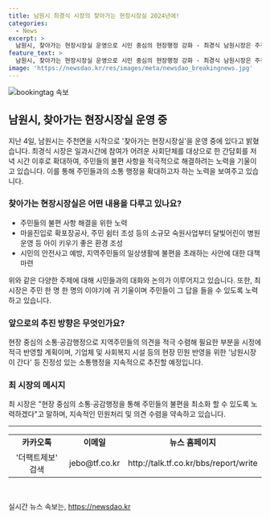 ```yaml
---
title: 남원시 최경식 시장의 찾아가는 현장시장실 2024년에!
categories:
  - News
excerpt: >
  남원시, 찾아가는 현장시장실 운영으로 시민 중심의 현장행정 강화 - 최경식 남원시장은 주천면에서 찾아가는 현장시장실을 시작으로 주민들과의 소통 강화를 모색하고 있다. 시장은 일과시간에 참여가 어려운 사회단체를 위해 저녁 시간 간담회를 진행하며, 주민들의 의견을 귀 기울여 불편 해결에 노력하고 있다. 또한, 주민의 안전과 편의를 위해 추경예산에 반영하고 중장기적인 계획을 강조하며 현장 중심의 소통·공감행정을 약속하고 있다. 민원 반영 및 소통행정을 통해 지역주민의 의견을 수렴하며 시정에 반영할 계획이다.
feature_text: >
  남원시, 찾아가는 현장시장실 운영으로 시민 중심의 현장행정 강화 - 최경식 남원시장은 주천면에서 찾아가는 현장시장실을 시작으로 주민들과의 소통 강화를 모색하고 있다. 시장은 일과시간에 참여가 어려운 사회단체를 위해 저녁 시간 간담회를 진행하며, 주민들의 의견을 귀 기울여 불편 해결에 노력하고 있다. 또한, 주민의 안전과 편의를 위해 추경예산에 반영하고 중장기적인 계획을 강조하며 현장 중심의 소통·공감행정을 약속하고 있다. 민원 반영 및 소통행정을 통해 지역주민의 의견을 수렴하며 시정에 반영할 계획이다.
image: 'https://newsdao.kr/res/images/meta/newsdao_breakingnews.jpg'
---
```


<p><img src="https://newsdao.kr/res/images/meta/newsdao_breakingnews.jpg" alt="bookingtag 속보" /></p>

<h2 data-ke-size="size26">남원시, 찾아가는 현장시장실 운영 중</h2>

<p data-ke-size="size16">지난 4일, 남원시는 주천면을 시작으로 '찾아가는 현장시장실'을 운영 중에 있다고 밝혔습니다. 최경식 시장은 일과시간에 참여가 어려운 사회단체를 대상으로 한 간담회를 저녁 시간 이후로 확대하여, 주민들의 불편 사항을 적극적으로 해결하려는 노력을 기울이고 있습니다. 이를 통해 주민들과의 소통 행정을 확대하고자 하는 노력을 보여주고 있습니다.</p>

<h3 data-ke-size="size24">찾아가는 현장시장실은 어떤 내용을 다루고 있나요?</h3>

<ul>
  <li>주민들의 불편 사항 해결을 위한 노력</li>
  <li>마을진입로 확포장공사, 주민 쉼터 조성 등의 소규모 숙원사업부터 달빛어린이 병원 운영 등 아이 키우기 좋은 환경 조성</li>
  <li>시민의 안전사고 예방, 지역주민들의 일상생활에 불편을 초래하는 사안에 대한 대책 마련</li>
</ul>

<p data-ke-size="size16">위와 같은 다양한 주제에 대해 시민들과의 대화와 논의가 이루어지고 있습니다. 또한, 최 시장은 주민 한 명 한 명의 이야기에 귀 기울이며 주민들이 그 답을 들을 수 있도록 노력하고 있습니다.</p>

<h3 data-ke-size="size24">앞으로의 추진 방향은 무엇인가요?</h3>

<p data-ke-size="size16">현장 중심의 소통‧공감행정으로 지역주민들의 의견을 적극 수렴해 필요한 부분을 시정에 적극 반영할 계획이며, 기업체 및 사회복지 시설 등의 현장 민원 반영을 위한 '남원시장이 간다' 등 진정성 있는 소통행정을 지속적으로 추진할 예정입니다.</p>

<h3 data-ke-size="size24">최 시장의 메시지</h3>

<p data-ke-size="size16">최 시장은 "현장 중심의 소통‧공감행정을 통해 주민들의 불편을 최소화 할 수 있도록 노력하겠다"고 말하며, 지속적인 민원처리 및 의견 수렴을 약속하고 있습니다.</p>

<hr>

<table>
  <tr>
    <td style="text-align: center; height: 17px;"><b>카카오톡</b></td>
    <td style="text-align: center; height: 17px;"><b>이메일</b></td>
    <td style="text-align: center; height: 17px;"><b>뉴스 홈페이지</b></td>
  </tr>
  <tr>
    <td style="text-align: center; height: 17px;">'더팩트제보' 검색</td>
    <td style="text-align: center; height: 17px;">jebo@tf.co.kr</td>
    <td style="text-align: center; height: 17px;">http://talk.tf.co.kr/bbs/report/write</td>
  </tr>
</table>

<p data-ke-size="size16">&nbsp;</p>
실시간 뉴스 속보는, <a href="https://newsdao.kr" rel="dofollow">https://newsdao.kr</a>


